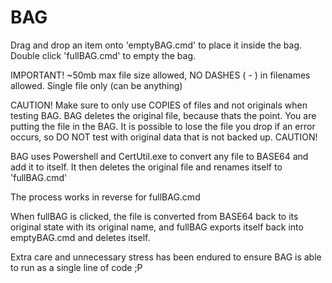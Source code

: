 # BAG
Drag and drop an item onto 'emptyBAG.cmd' to place it inside the bag. Double click 'fullBAG.cmd' to empty the bag.

IMPORTANT! ~50mb max file size allowed, NO DASHES ( - ) in filenames allowed. Single file only (can be anything)

CAUTION! 
Make sure to only use COPIES of files and not originals when testing BAG. 
BAG deletes the original file, because thats the point. You are putting the file in the BAG.
It is possible to lose the file you drop if an error occurs, so DO NOT test with original data that is not backed up.
CAUTION!

BAG uses Powershell and CertUtil.exe to convert any file to BASE64 and add it to itself. It then deletes the original file and renames itself to 'fullBAG.cmd'

The process works in reverse for fullBAG.cmd 

When fullBAG is clicked, the file is converted from BASE64 back to its original state with its original name, and fullBAG
exports itself back into emptyBAG.cmd and deletes itself.

Extra care and unnecessary stress has been endured to ensure BAG is able to run as a single line of code ;P
